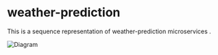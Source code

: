 # weather-prediction

This is a sequence representation of weather-prediction microservices  .

![Diagram]( https://viewer.diagrams.net/?tags=%7B%7D&highlight=0000ff&edit=_blank&layers=1&nav=1#R5VrbdqM2FP0aP9YLEML2o51kMp0m7cxKuzp9lEEBNRhRIcdmvr4iCGEkfMnExMR%2ByAo6HAHe%2B9xhAK4W61uG0uieBjgeOFawHoDrgePYFvDEv0KSlxLowlIQMhJIpVrwQH7gaqeULkmAs4YipzTmJG0KfZok2OcNGWKMrppqjzRu3jVFITYEDz6KTenfJOBRKR1Dq5Z%2FxiSMqjvbljyzQJWyFGQRCuhqQwRuBuCKUcrLo8X6CscFeBUu5b5PW86qB2M44YdscKbISef3n1bfxl%2F%2Bykfz%2BJ7bv8irPKN4KX%2BwfFieVwisIsLxQ4r8Yr0SLA%2FALOKLWKxscYiytMT9kayxuNXMfK7qJphxvN4Qyee8xXSBOcuFijxbQZYrUMv1aoMBKYo2wK9kSHIeqgvXsIgDicwrUHIMlH5NqRA8YPZMfGGejocWBS7JPEsVBBsYit%2FNm7BlnNEnfEVjyoQkoYnQnD2SONZEKCZhIpa%2BQBML%2BaxAkQj7nMoTCxIExW1mbTwxukyCgpVr6zjMgCYzjkmM7bYwAzpjxrRXHAgHlkvKeERDmqD4ppZqqNQ6d5Smkp5%2FMee5jEZoyWmTPIEfy7%2FL%2FS%2BLf4rFEFbL6%2FXmyet8HwEZXTIf7%2FidQIY%2BxELMd%2BjJ4FpgsJNOhmPEyXMzyB2dHWD4zTQlQnCLOF6h%2FGLcxAbQ8BPvPd3E7WWYV6GiN3EenCKa%2FHxUOLq3y61fKRGPonjyRlrUH2kElGFJ7qo5mDJWOLlSSwuFbPt9gKfZA9Qqmj360LI0EyifoDYIhckbbMT9kDayN3OMO7GlV5uAtdMEOqJ08pGKCLwm%2FHt1DXFc7nKgXNa7isXbK49D7cf2elV6QCPj6SW79QU9o8up3FUNUnlWS%2B0%2BaUm2EHaVbL3Tet1wDGHD83b4nTsESvcrZkQgUFD6RtfyPlZo1rryakSzNTvDN%2BpP3O5Dv2eECcMoTzH%2FGO9ts9%2B3Lh6f1FXthpvKVNdJmz060CP71WaPtuU6P8LBsoCHNTLfuaY4lb9UP2C4DWxxG7crtxnvDy5ZhNLi0M9jIsBgYAtWG%2BTMS9ju5kqA%2FKfwBcw%2FllxcBlcslo5lw2MFpWYBAazDhhqdRaWJAe99nv0Xn7F96wyceqxUzWt6lj5tvVIZmTi1lbqTzvInPGn%2BtIajRqWrTr42f%2B7Ni%2B6x82J7qWh7ewZSZaI3BlLGhRyrvUbdN9k6Vvlpm%2B%2FfytQ9DRYkUT3qBeRuvT1tzS6wJXl31Z7aTi9jG9BmsW1tvLLiTaAM0z4eUuZrnj4g5elvFyYn7qJs8y3MVCASYSH7DT0%2BofP1btdtencLFe9buJjjwT6YLNAaGNtzhmYYbOthYGdImROS37PCYu9o%2BJKhik9ILmWGavAzbukwW5KUPRp2lqbM5l%2FjR%2Fz1wrihpQ2g4ajNuFvg62wEbZsd%2Bp%2BFrZ6xATc5aOuM3jcQm038bNN8T2%2B2QGu6VcW5BzKvs2ayn0031Fupk%2BNk9lY3az9CSXjOfZTnqqiq6t62OFtXFo1uyuksUTlmovq2RIz%2FuJzywdGj72Hzaef1lIhl%2FWFxOayoP88GN%2F8D )




